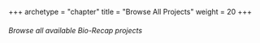 +++
archetype = "chapter"
title = "Browse All Projects"
weight = 20
+++

###### Browse all available Bio-Recap projects